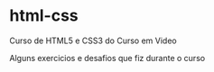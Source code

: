 # html-css
 Curso de HTML5 e CSS3 do Curso em Video
 
 Alguns exercicios e desafios que fiz durante o curso
